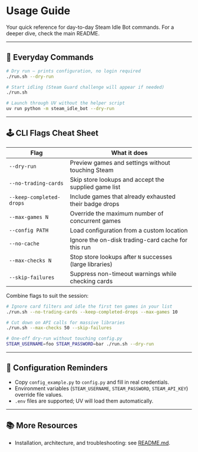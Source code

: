 # Usage Guide

Your quick reference for day-to-day Steam Idle Bot commands. For a deeper dive, check the main README.

---

## 🔁 Everyday Commands

```bash
# Dry run – prints configuration, no login required
./run.sh --dry-run

# Start idling (Steam Guard challenge will appear if needed)
./run.sh

# Launch through UV without the helper script
uv run python -m steam_idle_bot --dry-run
```

---

## 🕹️ CLI Flags Cheat Sheet

| Flag | What it does |
| --- | --- |
| `--dry-run` | Preview games and settings without touching Steam |
| `--no-trading-cards` | Skip store lookups and accept the supplied game list |
| `--keep-completed-drops` | Include games that already exhausted their badge drops |
| `--max-games N` | Override the maximum number of concurrent games |
| `--config PATH` | Load configuration from a custom location |
| `--no-cache` | Ignore the on-disk trading-card cache for this run |
| `--max-checks N` | Stop store lookups after `N` successes (large libraries) |
| `--skip-failures` | Suppress non-timeout warnings while checking cards |

Combine flags to suit the session:

```bash
# Ignore card filters and idle the first ten games in your list
./run.sh --no-trading-cards --keep-completed-drops --max-games 10

# Cut down on API calls for massive libraries
./run.sh --max-checks 50 --skip-failures

# One-off dry-run without touching config.py
STEAM_USERNAME=foo STEAM_PASSWORD=bar ./run.sh --dry-run
```

---

## 📝 Configuration Reminders

- Copy `config_example.py` to `config.py` and fill in real credentials.
- Environment variables (`STEAM_USERNAME`, `STEAM_PASSWORD`, `STEAM_API_KEY`) override file values.
- `.env` files are supported; UV will load them automatically.

---

## 📚 More Resources

- Installation, architecture, and troubleshooting: see [README.md](README.md).
